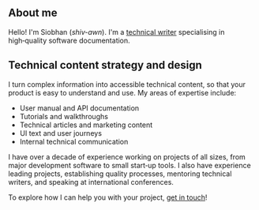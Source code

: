 ## About me

Hello! I'm Siobhan (_shiv-awn_). I'm a [technical writer](https://en.wikipedia.org/wiki/Technical_writer) specialising in high&#8209;quality software documentation.

## Technical content strategy and design

I turn complex information into accessible technical content, so that your product is easy to understand and use. My areas of expertise include:

* User manual and API documentation
* Tutorials and walkthroughs
* Technical articles and marketing content
* UI text and user journeys
* Internal technical communication

I have over a decade of experience working on projects of all sizes, from major development software to small start&#8209;up tools. I also have experience leading projects, establishing quality processes, mentoring technical writers, and speaking at international conferences.

To explore how I can help you with your project, [get in touch](mailto:hello@fitzgerald-gibson.com)!